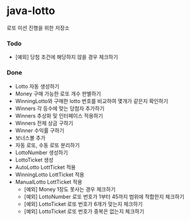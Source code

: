 # java-lotto
로또 미션 진행을 위한 저장소

### Todo
* [예외] 당첨 조건에 해당하지 않을 경우 체크하기

### Done
* Lotto 자동 생성하기
* Money 구매 가능한 로또 개수 판별하기
* WinningLotto와 구매한 lotto 번호를 비교하여 몇개가 같은지 확인하기
* Winners 각 등수에 맞는 당첨자 추가하기
* Winners 추상화 및 인터페이스 적용하기
* Winners 전체 상금 구하기
* Winner 수익률 구하기
* 보너스볼 추가
* 자동 로또, 수동 로또 분리하기
* LottoNumber 생성하기
* LottoTicket 생성
* AutoLotto LottTicket 적용
* WinningLotto LottTicket 적용
* ManualLotto LottTicket 적용
    * [예외] Money 1장도 못사는 경우 체크하기
    * [예외] LottoNumber 로또 번호가 1부터 45까지 범위에 적합한지 체크하기
    * [예외] LottoTicket 로또 번호가 6개가 맞는지 체크하기
    * [예외] LottoTicket 로또 번호가 중복은 없는지 체크하기

